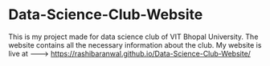 # Data-Science-Club-Website
This is my project made for data science club of VIT Bhopal University. The website contains all the necessary information about the club.
My website is live at ---> https://rashibaranwal.github.io/Data-Science-Club-Website/
